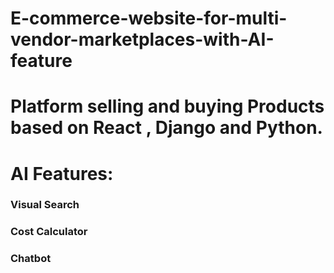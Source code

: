 # E-commerce-website-for-multi-vendor-marketplaces-with-AI-feature
# Platform selling and buying Products based on React , Django and Python. 
# AI Features:
### Visual Search
### Cost Calculator 
### Chatbot
